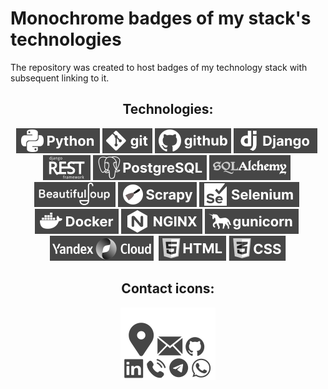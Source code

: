 # Monochrome badges of my stack's technologies
The repository was created to host badges of my technology stack with subsequent linking to it.

<div align=center>

## Technologies:

![](technologies/python.svg)&nbsp;![](technologies/git.svg)&nbsp;![](technologies/github.svg)&nbsp;![](technologies/django.svg)&nbsp;![](technologies/django_rest_framework.svg)&nbsp;![](technologies/postgresql.svg)&nbsp;![](technologies/sql_alchemy.svg)&nbsp;![](technologies/beautiful_soup.svg)&nbsp;![](technologies/scrapy.svg)&nbsp;![](technologies/selenium.svg)&nbsp;![](technologies/docker.svg)&nbsp;![](technologies/nginx.svg)&nbsp;![](technologies/gunicorn.svg)&nbsp;![](technologies/yandex_cloud.svg)&nbsp;
![](technologies/html.svg)&nbsp;![](technologies/css.svg)

</div>

<div align=center>

## Contact icons:
<div style="background: #FFF; padding-top: 10px; margin: 0 35%">

![](social/location_logo.svg)&nbsp;![](social/email_logo.svg)&nbsp;![](social/github_logo.svg)&nbsp;![](social/linkedin_logo.svg)&nbsp;![](social/phone_logo.svg)&nbsp;![](social/telegram_logo.svg)&nbsp;![](social/whatsapp_logo.svg)
</div>
</div>
